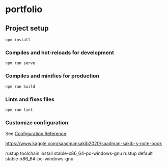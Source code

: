 # portfolio

## Project setup
```
npm install
```

### Compiles and hot-reloads for development
```
npm run serve
```

### Compiles and minifies for production
```
npm run build
```

### Lints and fixes files
```
npm run lint
```

### Customize configuration
See [Configuration Reference](https://cli.vuejs.org/config/).


https://www.kaggle.com/saadmansakib2020/saadman-sakib-s-note-book


rustup toolchain install stable-x86_64-pc-windows-gnu
rustup default stable-x86_64-pc-windows-gnu
